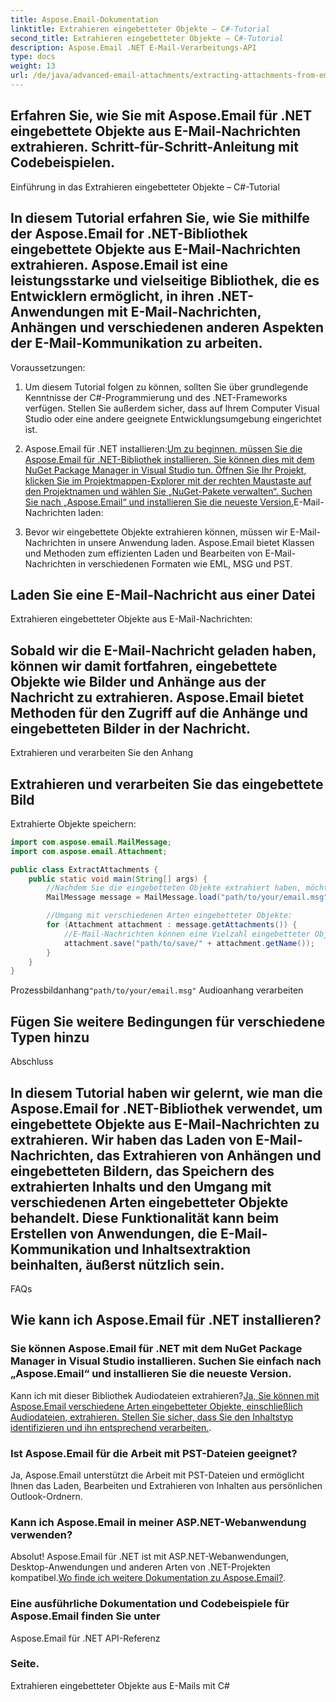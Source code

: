 ```yaml
---
title: Aspose.Email-Dokumentation
linktitle: Extrahieren eingebetteter Objekte – C#-Tutorial
second_title: Extrahieren eingebetteter Objekte – C#-Tutorial
description: Aspose.Email .NET E-Mail-Verarbeitungs-API
type: docs
weight: 13
url: /de/java/advanced-email-attachments/extracting-attachments-from-email-messages/
---
```


##  Erfahren Sie, wie Sie mit Aspose.Email für .NET eingebettete Objekte aus E-Mail-Nachrichten extrahieren. Schritt-für-Schritt-Anleitung mit Codebeispielen.

Einführung in das Extrahieren eingebetteter Objekte – C#-Tutorial

## In diesem Tutorial erfahren Sie, wie Sie mithilfe der Aspose.Email for .NET-Bibliothek eingebettete Objekte aus E-Mail-Nachrichten extrahieren. Aspose.Email ist eine leistungsstarke und vielseitige Bibliothek, die es Entwicklern ermöglicht, in ihren .NET-Anwendungen mit E-Mail-Nachrichten, Anhängen und verschiedenen anderen Aspekten der E-Mail-Kommunikation zu arbeiten.

Voraussetzungen:

1. Um diesem Tutorial folgen zu können, sollten Sie über grundlegende Kenntnisse der C#-Programmierung und des .NET-Frameworks verfügen. Stellen Sie außerdem sicher, dass auf Ihrem Computer Visual Studio oder eine andere geeignete Entwicklungsumgebung eingerichtet ist.

2. Aspose.Email für .NET installieren:[Um zu beginnen, müssen Sie die Aspose.Email für .NET-Bibliothek installieren. Sie können dies mit dem NuGet Package Manager in Visual Studio tun. Öffnen Sie Ihr Projekt, klicken Sie im Projektmappen-Explorer mit der rechten Maustaste auf den Projektnamen und wählen Sie „NuGet-Pakete verwalten“. Suchen Sie nach „Aspose.Email“ und installieren Sie die neueste Version.](https://releases.aspose.com/email/java/)E-Mail-Nachrichten laden:

3. Bevor wir eingebettete Objekte extrahieren können, müssen wir E-Mail-Nachrichten in unsere Anwendung laden. Aspose.Email bietet Klassen und Methoden zum effizienten Laden und Bearbeiten von E-Mail-Nachrichten in verschiedenen Formaten wie EML, MSG und PST.

##  Laden Sie eine E-Mail-Nachricht aus einer Datei

Extrahieren eingebetteter Objekte aus E-Mail-Nachrichten:

## Sobald wir die E-Mail-Nachricht geladen haben, können wir damit fortfahren, eingebettete Objekte wie Bilder und Anhänge aus der Nachricht zu extrahieren. Aspose.Email bietet Methoden für den Zugriff auf die Anhänge und eingebetteten Bilder in der Nachricht.

 Extrahieren und verarbeiten Sie den Anhang

##  Extrahieren und verarbeiten Sie das eingebettete Bild

Extrahierte Objekte speichern:

```java
import com.aspose.email.MailMessage;
import com.aspose.email.Attachment;

public class ExtractAttachments {
    public static void main(String[] args) {
        //Nachdem Sie die eingebetteten Objekte extrahiert haben, möchten Sie sie möglicherweise an einem bestimmten Ort auf Ihrem System speichern. Aspose.Email bietet Methoden zum Speichern der extrahierten Objekte, sodass Sie den extrahierten Inhalt organisieren und verwalten können.
        MailMessage message = MailMessage.load("path/to/your/email.msg");

        //Umgang mit verschiedenen Arten eingebetteter Objekte:
        for (Attachment attachment : message.getAttachments()) {
            //E-Mail-Nachrichten können eine Vielzahl eingebetteter Objekte enthalten, darunter Bilder, Audiodateien und Dokumente. Mit Aspose.Email können Sie den Typ des eingebetteten Objekts identifizieren und es entsprechend verarbeiten.
            attachment.save("path/to/save/" + attachment.getName());
        }
    }
}
```

 Prozessbildanhang`"path/to/your/email.msg"` Audioanhang verarbeiten

##  Fügen Sie weitere Bedingungen für verschiedene Typen hinzu

Abschluss

## In diesem Tutorial haben wir gelernt, wie man die Aspose.Email for .NET-Bibliothek verwendet, um eingebettete Objekte aus E-Mail-Nachrichten zu extrahieren. Wir haben das Laden von E-Mail-Nachrichten, das Extrahieren von Anhängen und eingebetteten Bildern, das Speichern des extrahierten Inhalts und den Umgang mit verschiedenen Arten eingebetteter Objekte behandelt. Diese Funktionalität kann beim Erstellen von Anwendungen, die E-Mail-Kommunikation und Inhaltsextraktion beinhalten, äußerst nützlich sein.

FAQs

## Wie kann ich Aspose.Email für .NET installieren?

### Sie können Aspose.Email für .NET mit dem NuGet Package Manager in Visual Studio installieren. Suchen Sie einfach nach „Aspose.Email“ und installieren Sie die neueste Version.

Kann ich mit dieser Bibliothek Audiodateien extrahieren?[Ja, Sie können mit Aspose.Email verschiedene Arten eingebetteter Objekte, einschließlich Audiodateien, extrahieren. Stellen Sie sicher, dass Sie den Inhaltstyp identifizieren und ihn entsprechend verarbeiten.](https://releases.aspose.com/email/java/).

### Ist Aspose.Email für die Arbeit mit PST-Dateien geeignet?

Ja, Aspose.Email unterstützt die Arbeit mit PST-Dateien und ermöglicht Ihnen das Laden, Bearbeiten und Extrahieren von Inhalten aus persönlichen Outlook-Ordnern.

### Kann ich Aspose.Email in meiner ASP.NET-Webanwendung verwenden?

Absolut! Aspose.Email für .NET ist mit ASP.NET-Webanwendungen, Desktop-Anwendungen und anderen Arten von .NET-Projekten kompatibel.[Wo finde ich weitere Dokumentation zu Aspose.Email?](https://reference.aspose.com/email/java/).

###  Eine ausführliche Dokumentation und Codebeispiele für Aspose.Email finden Sie unter

Aspose.Email für .NET API-Referenz

###  Seite.

 Extrahieren eingebetteter Objekte aus E-Mails mit C#